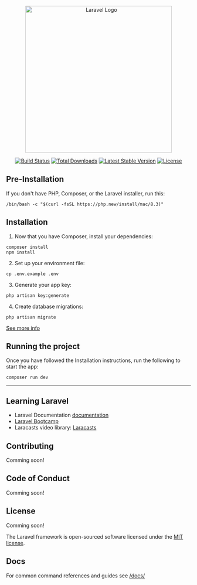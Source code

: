 <p align="center"><a href="https://laravel.com" target="_blank"><img src="https://raw.githubusercontent.com/laravel/art/master/logo-lockup/5%20SVG/2%20CMYK/1%20Full%20Color/laravel-logolockup-cmyk-red.svg" width="400" alt="Laravel Logo"></a></p>

<p align="center">
<a href="https://github.com/laravel/framework/actions"><img src="https://github.com/laravel/framework/workflows/tests/badge.svg" alt="Build Status"></a>
<a href="https://packagist.org/packages/laravel/framework"><img src="https://img.shields.io/packagist/dt/laravel/framework" alt="Total Downloads"></a>
<a href="https://packagist.org/packages/laravel/framework"><img src="https://img.shields.io/packagist/v/laravel/framework" alt="Latest Stable Version"></a>
<a href="https://packagist.org/packages/laravel/framework"><img src="https://img.shields.io/packagist/l/laravel/framework" alt="License"></a>
</p>

## Pre-Installation

If you don't have PHP, Composer, or the Laravel installer, run this:

```
/bin/bash -c "$(curl -fsSL https://php.new/install/mac/8.3)"
```

## Installation

1. Now that you have Composer, install your dependencies:

```
composer install
npm install
```

2. Set up your environment file:

```
cp .env.example .env
```

3. Generate your app key:

```
php artisan key:generate
```

4. Create database migrations:

```
php artisan migrate
```

[See more info](https://laravel.com/docs/11.x/installation)

## Running the project

Once you have followed the Installation instructions, run the following to start the app:

```
composer run dev
```

---

## Learning Laravel

- Laravel Documentation [documentation](https://laravel.com/docs)
- [Laravel Bootcamp](https://bootcamp.laravel.com)
- Laracasts video library: [Laracasts](https://laracasts.com)

## Contributing

Comming soon!

## Code of Conduct

Comming soon!

## License

Comming soon!

The Laravel framework is open-sourced software licensed under the [MIT license](https://opensource.org/licenses/MIT).

## Docs

For common command references and guides see [/docs/](/docs/)
